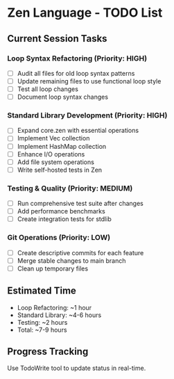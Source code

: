 # Zen Language - TODO List

## Current Session Tasks

### Loop Syntax Refactoring (Priority: HIGH)
- [ ] Audit all files for old loop syntax patterns
- [ ] Update remaining files to use functional loop style
- [ ] Test all loop changes
- [ ] Document loop syntax changes

### Standard Library Development (Priority: HIGH)
- [ ] Expand core.zen with essential operations
- [ ] Implement Vec collection
- [ ] Implement HashMap collection
- [ ] Enhance I/O operations
- [ ] Add file system operations
- [ ] Write self-hosted tests in Zen

### Testing & Quality (Priority: MEDIUM)
- [ ] Run comprehensive test suite after changes
- [ ] Add performance benchmarks
- [ ] Create integration tests for stdlib

### Git Operations (Priority: LOW)
- [ ] Create descriptive commits for each feature
- [ ] Merge stable changes to main branch
- [ ] Clean up temporary files

## Estimated Time
- Loop Refactoring: ~1 hour
- Standard Library: ~4-6 hours
- Testing: ~2 hours
- Total: ~7-9 hours

## Progress Tracking
Use TodoWrite tool to update status in real-time.